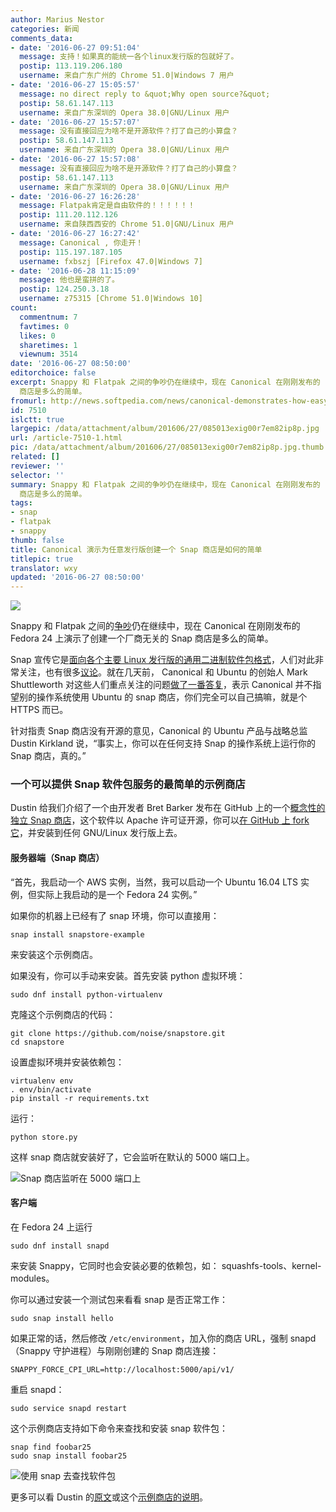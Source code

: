 ```yaml
---
author: Marius Nestor
categories: 新闻
comments_data:
- date: '2016-06-27 09:51:04'
  message: 支持！如果真的能统一各个linux发行版的包就好了。
  postip: 113.119.206.180
  username: 来自广东广州的 Chrome 51.0|Windows 7 用户
- date: '2016-06-27 15:05:57'
  message: no direct reply to &quot;Why open source?&quot;
  postip: 58.61.147.113
  username: 来自广东深圳的 Opera 38.0|GNU/Linux 用户
- date: '2016-06-27 15:57:07'
  message: 没有直接回应为啥不是开源软件？打了自己的小算盘？
  postip: 58.61.147.113
  username: 来自广东深圳的 Opera 38.0|GNU/Linux 用户
- date: '2016-06-27 15:57:08'
  message: 没有直接回应为啥不是开源软件？打了自己的小算盘？
  postip: 58.61.147.113
  username: 来自广东深圳的 Opera 38.0|GNU/Linux 用户
- date: '2016-06-27 16:26:28'
  message: Flatpak肯定是自由软件的！！！！！！
  postip: 111.20.112.126
  username: 来自陕西西安的 Chrome 51.0|GNU/Linux 用户
- date: '2016-06-27 16:27:42'
  message: Canonical , 你走开！
  postip: 115.197.187.105
  username: fxbszj [Firefox 47.0|Windows 7]
- date: '2016-06-28 11:15:09'
  message: 他也是蛮拼的了。
  postip: 124.250.3.18
  username: z75315 [Chrome 51.0|Windows 10]
count:
  commentnum: 7
  favtimes: 0
  likes: 0
  sharetimes: 1
  viewnum: 3514
date: '2016-06-27 08:50:00'
editorchoice: false
excerpt: Snappy 和 Flatpak 之间的争吵仍在继续中，现在 Canonical 在刚刚发布的 Fedora 24 上演示了创建一个厂商无关的 Snap
  商店是多么的简单。
fromurl: http://news.softpedia.com/news/canonical-demonstrates-how-easy-is-to-create-a-vendor-independent-snap-store-505664.shtml
id: 7510
islctt: true
largepic: /data/attachment/album/201606/27/085013exig00r7em82ip8p.jpg
url: /article-7510-1.html
pic: /data/attachment/album/201606/27/085013exig00r7em82ip8p.jpg.thumb.jpg
related: []
reviewer: ''
selector: ''
summary: Snappy 和 Flatpak 之间的争吵仍在继续中，现在 Canonical 在刚刚发布的 Fedora 24 上演示了创建一个厂商无关的 Snap
  商店是多么的简单。
tags:
- snap
- flatpak
- snappy
thumb: false
title: Canonical 演示为任意发行版创建一个 Snap 商店是如何的简单
titlepic: true
translator: wxy
updated: '2016-06-27 08:50:00'
---
```


![](/data/attachment/album/201606/27/085013exig00r7em82ip8p.jpg)


Snappy 和 Flatpak 之间的[争吵](/article-7484-1.html)仍在继续中，现在 Canonical 在刚刚发布的 Fedora 24 上演示了创建一个厂商无关的 Snap 商店是多么的简单。


Snap 宣传它是[面向各个主要 Linux 发行版的通用二进制软件包格式](/article-7464-1.html)，人们对此非常关注，也有很多[议论](/article-7484-1.html)。就在几天前， Canonical 和 Ubuntu 的创始人 Mark Shuttleworth 对这些人们重点关注的问题[做了一番答复](/article-7506-1.html)，表示 Canonical 并不指望别的操作系统使用 Ubuntu 的 snap 商店，你们完全可以自己搞嘛，就是个 HTTPS 而已。


针对指责 Snap 商店没有开源的意见，Canonical 的 Ubuntu 产品与战略总监 Dustin Kirkland 说，“事实上，你可以在任何支持 Snap 的操作系统上运行你的 Snap 商店，真的。”


### 一个可以提供 Snap 软件包服务的最简单的示例商店


Dustin 给我们介绍了一个由开发者 Bret Barker 发布在 GitHub 上的一个[概念性的独立 Snap 商店](https://github.com/noise/snapstore)，这个软件以 Apache 许可证开源，你可以[在 GitHub 上 fork 它](https://github.com/noise/snapstore)，并安装到任何 GNU/Linux 发行版上去。


#### 服务器端（Snap 商店）


“首先，我启动一个 AWS 实例，当然，我可以启动一个 Ubuntu 16.04 LTS 实例，但实际上我启动的是一个 Fedora 24 实例。”


如果你的机器上已经有了 snap 环境，你可以直接用：



```
snap install snapstore-example
```

来安装这个示例商店。


如果没有，你可以手动来安装。首先安装 python 虚拟环境：



```
sudo dnf install python-virtualenv
```

克隆这个示例商店的代码：



```
git clone https://github.com/noise/snapstore.git
cd snapstore

```

设置虚拟环境并安装依赖包：



```
virtualenv env
. env/bin/activate
pip install -r requirements.txt

```

运行：



```
python store.py
```

这样 snap 商店就安装好了，它会监听在默认的 5000 端口上。


![Snap 商店监听在 5000 端口上](/data/attachment/album/201606/27/085028qf16evklgp9k66ae.jpg)


#### 客户端


在 Fedora 24 上运行 



```
sudo dnf install snapd 
```

来安装 Snappy，它同时也会安装必要的依赖包，如： squashfs-tools、kernel-modules。


你可以通过安装一个测试包来看看 snap 是否正常工作：



```
sudo snap install hello
```

如果正常的话，然后修改 `/etc/environment`，加入你的商店 URL，强制 snapd （Snappy 守护进程）与刚刚创建的 Snap 商店连接：



```
SNAPPY_FORCE_CPI_URL=http://localhost:5000/api/v1/

```

重启 snapd：



```
sudo service snapd restart
```

这个示例商店支持如下命令来查找和安装 snap 软件包：



```
snap find foobar25
sudo snap install foobar25
```

![使用 snap 去查找软件包](/data/attachment/album/201606/27/085029t63lb02wm0qh3lwm.jpg)


更多可以看 Dustin 的[原文](http://blog.dustinkirkland.com/2016/06/howto-host-your-own-snap-store.html)或这个[示例商店的说明](https://github.com/noise/snapstore)。
